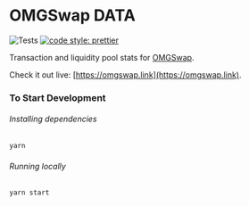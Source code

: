 # OMGSwap DATA

![Tests](https://github.com/omgswap/omgswap-v2-data/workflows/Tests/badge.svg)
[![code style: prettier](https://img.shields.io/badge/code_style-prettier-ff69b4.svg?style=flat-square)](https://github.com/prettier/prettier)

Transaction and liquidity pool stats for [OMGSwap](https://omgswap.com).

Check it out live: [https://omgswap.link](https://omgswap.link).

### To Start Development

###### Installing dependencies
```bash
yarn
```

###### Running locally
```bash
yarn start
```
